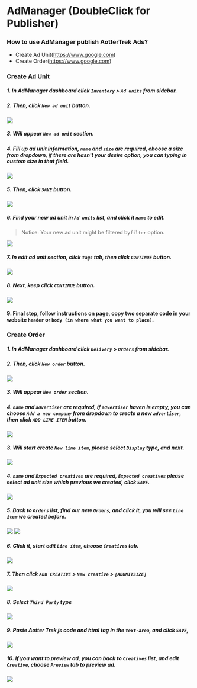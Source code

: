 # AdManager (DoubleClick for Publisher)


### How to use AdManager publish AotterTrek Ads?

- Create Ad Unit(https://www.google.com)
- Create Order(https://www.google.com)

### Create Ad Unit

##### 1. In AdManager dashboard click `Inventory` > `Ad units` from sidebar.
##### 2. Then, click `New ad unit` button.

![](/imgs/admanager/unit-1.png)

##### 3. Will appear `New ad unit` section.
##### 4. Fill up ad unit information, `name` and `size` are required, choose a size from dropdown, if there are hasn't your desire option, you can typing in custom size in that field.

![](/imgs/admanager/unit-2.png)

##### 5. Then, click `SAVE` button.

![](/imgs/admanager/unit-3.png)

##### 6. Find your new ad unit in `Ad units` list, and click it `name` to edit.
> Notice: Your new ad unit might be filtered by`filter` option.

![](/imgs/admanager/unit-4.png)

##### 7. In edit ad unit section, click `tags` tab, then click `CONTINUE` button.

![](/imgs/admanager/unit-5.png)

##### 8. Next, keep click `CONTINUE` button.

![](/imgs/admanager/unit-6.png)

#### 9. Final step, follow instructions on page, copy two separate code in your website `header` or `body (in where what you want to place)`.


### Create Order

##### 1. In AdManager dashboard click `Delivery` > `Orders` from sidebar.
##### 2. Then, click `New order` button.

![](/imgs/admanager/order-1.png)

##### 3. Will appear `New order` section.
##### 4. `name` and `advertiser` are required, if `advertiser` haven is empty, you can choose `Add a new company` from dropdown to create a new `advertiser`, then click `ADD LINE ITEM` button.

![](/imgs/admanager/order-2.png)

##### 3. Will start create `New line item`, please select `Display` type, and next.

![](/imgs/admanager/order-3.png)

##### 4. `name` and `Expected creatives` are required, `Expected creatives` please select ad unit size which previous we created, click `SAVE`.

![](/imgs/admanager/order-4.png)

##### 5. Back to `Orders` list, find our new `Orders`, and click it, you will see `Line item` we created before.

![](/imgs/admanager/order-5.png)
![](/imgs/admanager/order-6.png)

##### 6. Click it, start edit `Line item`, choose `Creatives` tab.

![](/imgs/admanager/order-7.png)

##### 7. Then click `ADD CREATIVE` > `New creative` > `[ADUNITSIZE]`

![](/imgs/admanager/order-8.png)

##### 8. Select `Third Party` type

![](/imgs/admanager/order-9.png)

##### 9. Paste Aotter Trek js code and html tag in the `text-area`, and click `SAVE`,

![](/imgs/admanager/order-10.png)

##### 10. If you want to preview ad, you can back to `Creatives` list, and edit `Creative`, choose `Preview` tab to preview ad.

![](/imgs/admanager/order-11.png)